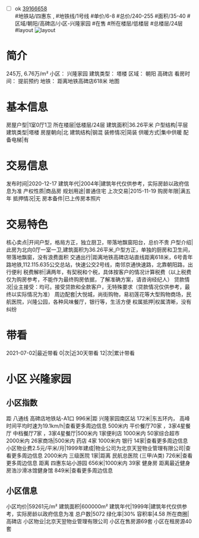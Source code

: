 - [ ] ok [39166658](https://bj.5i5j.com/ershoufang/39166658.html)  
 #地铁站/四惠东 ,  #地铁线/1号线
#单价/6-8 #总价/240-255 #面积/35-40   #区域/朝阳/高碑店/小区-兴隆家园 #在售 #所在楼层/低楼层 #总楼层/24层 #layout 
![layout](http://image2a.5i5j.com/bdir/layout/64160.jpg_P5.jpg) 
# 简介 
 245万,  6.76万/m² 
小区： 兴隆家园
建筑类型： 塔楼
区域： 朝阳 高碑店
看房时间： 提前预约
地铁： 距离地铁高碑店618米 地图
# 基本信息 
 房屋户型|1室0厅1卫
所在楼层|低楼层/24层
建筑面积|36.26平米
户型结构|平层
建筑类型|塔楼
房屋朝向|北
建筑结构|钢混
装修情况|简装
供暖方式|集中供暖
配备电梯|有
# 交易信息 
 发布时间|2020-12-17
建筑年代|2004年|建筑年代仅供参考，实际房龄以政府信息为准
产权性质|商品房
规划用途|普通住宅
上次交易|2015-11-19
购房年限|满五年
抵押情况|无
房本备件|已上传房本照片
# 交易特色 
 核心卖点|开间户型，格局方正，独立厨卫，带落地飘窗阳台，总价不贵
户型介绍|此房为北向0厅一室一卫,建筑面积为36.26平米,户型方正，单独的厨房和卫生间，带落地飘窗，没有浪费面积
交通出行|距离地铁高碑店站直线距离618米，6号青年路地铁,112.115.635公交总站，快速公交2号线，南邻京通快速路，北靠朝阳路，出行便利
税费解析|满两年，有契税和个税，具体按客户的情况计算税费（以上税费仅为购房参考，不能作为最终购房依据，了解准确方案，请咨询经纪人）
贷款情况|业主接受：均可。接受贷款和全款客户，无特殊要求（贷款情况仅供参考，最终以实际情况为准）
周边配套|大悦城，尚街购物，易初莲花等大型购物商场，民航医院，兴隆公园，各种风味餐厅，银行等，生活方便
权属抵押|权属清晰，没有纠纷
# 带看 
 2021-07-02|最近带看	 0|次|近30天带看	 12|次|累计带看
# 小区 兴隆家园
## 小区指数 
 距 八通线 高碑店地铁站-A1口 996米|距 兴隆家园南区站 172米|东五环内， 高峰时间平均时速为19.1km/h|查看更多周边信息
500米内 平价餐厅70家 ，3家4星餐厅
中档餐厅7家 ，3家4星餐厅|500米内 1家便利店
1000米内 50家综合超市
2000米内 26家商场|500米内 药店 4家
1000米内 银行 14家|查看更多周边信息
小区物业费2.5元/平米/月|1999年建成|物业公司为北京天翌物业管理有限公司|查看更多周边信息
2000米内 三级医院 1家|距离 民航总医院 (三甲/A类) 726米|查看更多周边信息
距离 四惠东站小游园 656米|1000米内 39家 健身房
距离最近健身房浩沙滑冰馆健身馆 849米|查看更多周边信息
## 小区信息 
 小区均价|59261元/m²
建筑面积|600000m²
建筑年代|1999年|建筑年代仅供参考，实际房龄以政府信息为准
总户数|5072
绿化率|30%
容积率|4.58
所在商圈|高碑店
小区物业|北京天翌物业管理有限公司
小区在售房源69套
小区在租房源40套
